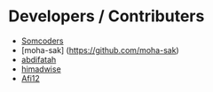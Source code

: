 # Developers / Contributers

- [Somcoders](https://github.com/somcoders)
- [moha-sak] (https://github.com/moha-sak)
- [abdifatah](https://github.com/abdifatahz)
- [himadwise](https://github.com/Himadwise)
- [Afi12](https://github.com/MoAfi12)
